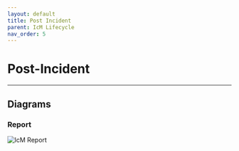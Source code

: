 ```yaml
---
layout: default
title: Post Incident
parent: IcM Lifecycle
nav_order: 5
---
```


# Post-Incident

---

## Diagrams

### Report

![IcM Report](https://raw.githubusercontent.com/Software-For-Love/incident-management-protocols/master/img/diagrams/sfl-icm-Report.png)
